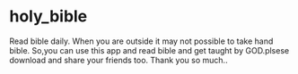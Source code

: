 # holy_bible
Read bible daily. When you are outside it may not possible to take hand bible. So,you can use this app and read bible and get taught by GOD.plsese download and share your friends too. Thank you so much..
